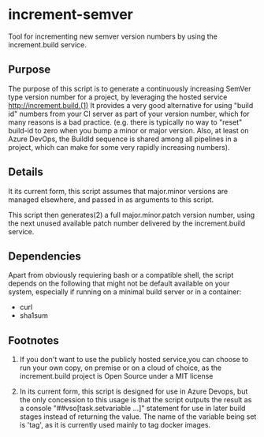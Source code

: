 # increment-semver

Tool for incrementing new semver version numbers by using the increment.build service.

## Purpose

The purpose of this script is to generate a continuously increasing SemVer type version number
for a project, by leveraging the hosted service http://increment.build.(1)
It provides a very good alternative for using "build id" numbers from your CI server as
part of your version number, which for many reasons is a bad practice. (e.g. there is typically
no way to "reset" build-id to zero when you bump a minor or major version. Also, at least on
Azure DevOps, the BuildId sequence is shared among all pipelines in a project, which can make for some
very rapidly increasing numbers).

## Details

It its current form, this script assumes that major.minor versions are managed elsewhere,
and passed in as arguments to this script.

This script then generates(2) a full major.minor.patch version number, using the next unused
available patch number delivered by the increment.build service.

## Dependencies

Apart from obviously requiering bash or a compatible shell, the script depends on the following that might not be default available on your system, especially if running on a minimal build server or in a container: 

- curl
- sha1sum

## Footnotes
1) If you don't want to use the publicly hosted service,you can choose to run your own copy,
on premise or on a cloud of choice, as the increment.build project is Open Source under a MIT license

2) In its current form, this script is designed for use in Azure Devops, but the only concession
to this usage is that the script outputs the result as a console "##vso[task.setvariable ...]"
statement for use in later build stages instead of returning the value. The name of the variable
being set is 'tag', as it is currently used mainly to tag docker images.
